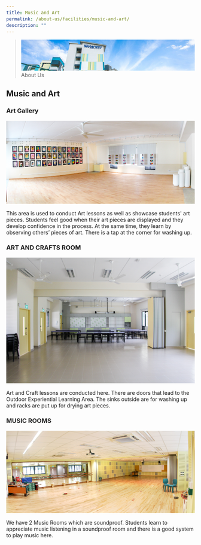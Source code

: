 ```yaml
---
title: Music and Art
permalink: /about-us/facilities/music-and-art/
description: ""
---
```

> ![](/images/about-us_02.jpg)
> About Us

## Music and Art

### Art Gallery

![](/images/About%20Us/Music%20and%20Art%20Facilities%201.jpg)


This area is used to conduct Art lessons as well as showcase students' art pieces. Students feel good when their art pieces are displayed and they develop confidence in the process. At the same time, they learn by observing others’ pieces of art. There is a tap at the corner for washing up.


### ART AND CRAFTS ROOM

![](/images/About%20Us/Music%20and%20Art%20Facilities%202.jpg)

Art and Craft lessons are conducted here. There are doors that lead to the Outdoor Experiential Learning Area. The sinks outside are for washing up and racks are put up for drying art pieces.


### MUSIC ROOMS

![](/images/About%20Us/Music%20and%20Art%20Facilities%203.jpg)


We have 2 Music Rooms which are soundproof. Students learn to appreciate music listening in a soundproof room and there is a good system to play music here.